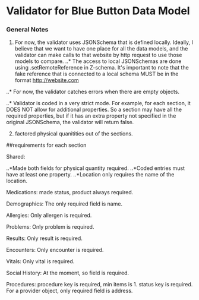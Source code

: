# Validator for Blue Button Data Model


### General Notes

1. For now, the validator uses JSONSchema that is defined locally. Ideally, I believe that we 
want to have one place for all the data models, and the validator can make calls to that website by
http request to use those models to compare. 
..* The access to local JSONSchemas are done using .setRemoteReference in Z-schema. It's important to note
	that the fake reference that is connected to a local schema MUST be in the format http://website.com

..* For now, the validator catches errors when there are empty objects.

..* Validator is coded in a very strict mode. For example, for each section, it DOES NOT allow for additional properties.
So a section may have all the required properties, but if it has an extra property not specified in the original JSONSchema,
the validator will return false.

2. factored physical quanitities out of the sections.

##requirements for each section

Shared: 

..*Made both fields for physical quantity required.
..*Coded entries must have at least one property.
..*Location only requires the name of the location.

Medications: made status, product always required.

Demographics: The only required field is name.

Allergies: Only allergen is required.

Problems: Only problem is required.

Results: Only result is required.

Encounters: Only encounter is required.

Vitals: Only vital is required.

Social History: At the moment, so field is required.

Procedures: procedure key is required, min items is 1.
			status key is required.
			For a provider object, only required field is address.
